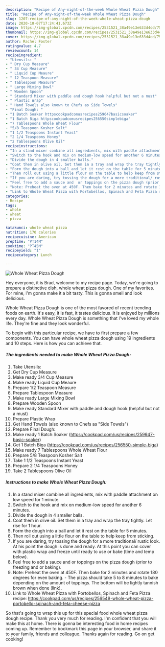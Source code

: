 ```yaml
---
description: "Recipe of Any-night-of-the-week Whole Wheat Pizza Dough"
title: "Recipe of Any-night-of-the-week Whole Wheat Pizza Dough"
slug: 1207-recipe-of-any-night-of-the-week-whole-wheat-pizza-dough
date: 2020-10-07T17:24:41.673Z
image: https://img-global.cpcdn.com/recipes/2531521_38a49e13e633d4cd/751x532cq70/whole-wheat-pizza-dough-recipe-main-photo.jpg
thumbnail: https://img-global.cpcdn.com/recipes/2531521_38a49e13e633d4cd/751x532cq70/whole-wheat-pizza-dough-recipe-main-photo.jpg
cover: https://img-global.cpcdn.com/recipes/2531521_38a49e13e633d4cd/751x532cq70/whole-wheat-pizza-dough-recipe-main-photo.jpg
author: Rachel Foster
ratingvalue: 4.7
reviewcount: 14
recipeingredient:
- "Utensils: "
- " Dry Cup Measure"
- " 34 Cup Measure"
- " Liquid Cup Meaure"
- " 12 Teaspoon Measure"
- " Tablespoon Measure"
- " Large Mixing Bowl"
- " Wooden Spoon"
- " Standard Mixer with paddle and dough hook helpful but not a must"
- " Plastic Wrap"
- " Hand Towels also known to Chefs as Side Towels"
- "Final Dough: "
- "1 Batch Soaker httpscookpadcomusrecipes259647basicsoaker"
- "1 Batch Biga httpscookpadcomusrecipes256550simplebiga"
- "7 Tablespoons Whole Wheat Flour"
- "5/8 Teaspoon Kosher Salt"
- "1 1/2 Teaspoons Instant Yeast"
- "2 1/4 Teaspoons Honey"
- "2 Tablespoons Olive Oil"
recipeinstructions:
- "In a stand mixer combine all ingredients, mix with paddle attachment on low speed for 1 minute."
- "Switch to the hook and mix on medium-low speed for another 6 minutes."
- "Divide the dough in 4 smaller balls."
- "Coat them in olive oil. Set them in a tray and wrap the tray tightly. Let rise for 1 hour."
- "Form the dough into a ball and let it rest on the table for 5 minutes."
- "Then roll out using a little flour on the table to help keep from sticking."
- "If you are daring, try tossing the dough for a more traditional/ rustic look. At his point the dough is done and ready. At this point you can cover with plastic wrap and freeze until ready to use or bake (time and temp below)."
- "Feel free to add a sauce and  or toppings on the pizza dough (prior to freezing and or baking)."
- "Note: Preheat the oven at 450F. Then bake for 2 minutes and rotate 180 degrees for even baking. The pizza should take 5 to 8 minutes to bake depending on the amount of toppings. The bottom will be lightly tannish brown when done (link)."
- "Link to Whole Wheat Pizza with Portobellos, Spinach and Feta Pizza recipe: https://cookpad.com/us/recipes/256549-whole-wheat-pizza-portobello-spinach-and-feta-cheese-pizza"
categories:
- Recipe
tags:
- whole
- wheat
- pizza

katakunci: whole wheat pizza 
nutrition: 170 calories
recipecuisine: American
preptime: "PT14M"
cooktime: "PT45M"
recipeyield: "1"
recipecategory: Lunch

---
```



![Whole Wheat Pizza Dough](https://img-global.cpcdn.com/recipes/2531521_38a49e13e633d4cd/751x532cq70/whole-wheat-pizza-dough-recipe-main-photo.jpg)

Hey everyone, it is Brad, welcome to my recipe page. Today, we're going to prepare a distinctive dish, whole wheat pizza dough. One of my favorites. For mine, I'm gonna make it a bit tasty. This is gonna smell and look delicious.



Whole Wheat Pizza Dough is one of the most favored of recent trending foods on earth. It's easy, it is fast, it tastes delicious. It is enjoyed by millions every day. Whole Wheat Pizza Dough is something that I've loved my whole life. They're fine and they look wonderful.


To begin with this particular recipe, we have to first prepare a few components. You can have whole wheat pizza dough using 19 ingredients and 10 steps. Here is how you can achieve that.

<!--inarticleads1-->

##### The ingredients needed to make Whole Wheat Pizza Dough:

1. Take Utensils: 
1. Get  Dry Cup Measure
1. Make ready  3/4 Cup Measure
1. Make ready  Liquid Cup Meaure
1. Prepare  1/2 Teaspoon Measure
1. Prepare  Tablespoon Measure
1. Make ready  Large Mixing Bowl
1. Prepare  Wooden Spoon
1. Make ready  Standard Mixer with paddle and dough hook (helpful but not a must)
1. Prepare  Plastic Wrap
1. Get  Hand Towels (also known to Chefs as &#34;Side Towels&#34;)
1. Prepare Final Dough: 
1. Make ready 1 Batch Soaker (https://cookpad.com/us/recipes/259647-basic-soaker)
1. Get 1 Batch Biga (https://cookpad.com/us/recipes/256550-simple-biga)
1. Make ready 7 Tablespoons Whole Wheat Flour
1. Prepare 5/8 Teaspoon Kosher Salt
1. Take 1 1/2 Teaspoons Instant Yeast
1. Prepare 2 1/4 Teaspoons Honey
1. Take 2 Tablespoons Olive Oil




<!--inarticleads2-->

##### Instructions to make Whole Wheat Pizza Dough:

1. In a stand mixer combine all ingredients, mix with paddle attachment on low speed for 1 minute.
1. Switch to the hook and mix on medium-low speed for another 6 minutes.
1. Divide the dough in 4 smaller balls.
1. Coat them in olive oil. Set them in a tray and wrap the tray tightly. Let rise for 1 hour.
1. Form the dough into a ball and let it rest on the table for 5 minutes.
1. Then roll out using a little flour on the table to help keep from sticking.
1. If you are daring, try tossing the dough for a more traditional/ rustic look. At his point the dough is done and ready. At this point you can cover with plastic wrap and freeze until ready to use or bake (time and temp below).
1. Feel free to add a sauce and  or toppings on the pizza dough (prior to freezing and or baking).
1. Note: Preheat the oven at 450F. Then bake for 2 minutes and rotate 180 degrees for even baking. - The pizza should take 5 to 8 minutes to bake depending on the amount of toppings. The bottom will be lightly tannish brown when done (link).
1. Link to Whole Wheat Pizza with Portobellos, Spinach and Feta Pizza recipe: https://cookpad.com/us/recipes/256549-whole-wheat-pizza-portobello-spinach-and-feta-cheese-pizza




So that's going to wrap this up for this special food whole wheat pizza dough recipe. Thank you very much for reading. I'm confident that you will make this at home. There is gonna be interesting food in home recipes coming up. Remember to bookmark this page in your browser, and share it to your family, friends and colleague. Thanks again for reading. Go on get cooking!
